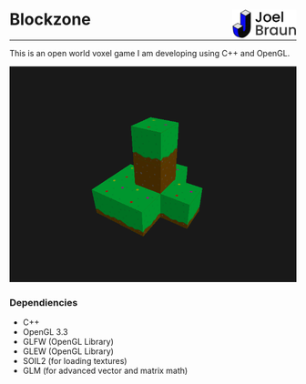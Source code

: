 # Blockzone <img src="Docs/Images/logo-jb.png" width="auto" height="50" style="float: right" />

----
This is an open world voxel game I am developing using C++ and OpenGL.

![Early blocks prototype](Docs/Images/development_early_blocks.png "Early blocks prototype")

### Dependiencies
- C++
- OpenGL 3.3
- GLFW (OpenGL Library)
- GLEW (OpenGL Library)
- SOIL2 (for loading textures)
- GLM (for advanced vector and matrix math)